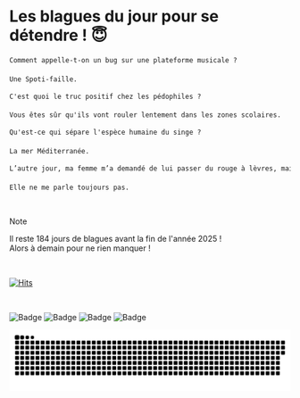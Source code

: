 
<h1>Les blagues du jour pour se détendre ! 😇</h1>

```diff
Comment appelle-t-on un bug sur une plateforme musicale ?

Une Spoti-faille.
```

```diff
C'est quoi le truc positif chez les pédophiles ?

Vous êtes sûr qu'ils vont rouler lentement dans les zones scolaires.
```

```diff
Qu'est-ce qui sépare l'espèce humaine du singe ?

La mer Méditerranée.
```

```diff
L’autre jour, ma femme m’a demandé de lui passer du rouge à lèvres, mais je lui ai accidentellement passé un bâton de colle.

Elle ne me parle toujours pas.
```

<br/>

> [!NOTE]
> Il reste 184 jours de blagues avant la fin de l'année 2025 ! <br/>
> Alors à demain pour ne rien manquer !

<br/>


[![Hits](https://hits.seeyoufarm.com/api/count/incr/badge.svg?url=https%3A%2F%2Fgithub.com%2FClems02%2Fhit-counter&count_bg=%23003E80&title_bg=%235C9FE1&icon=powershell.svg&icon_color=%23FFFFFF&title=Visite&edge_flat=false)](https://hits.seeyoufarm.com)


<br/>


![Badge](https://img.shields.io/badge/Last%20updated%20on-white?style=for-the-badge&logo=clockify)   ![Badge](https://img.shields.io/badge/01/07-white?style=for-the-badge) ![Badge](https://img.shields.io/badge/at-white?style=for-the-badge) ![Badge](https://img.shields.io/badge/03:46-white?style=for-the-badge)


<p align="center">
 <img width="1000" src="assets/github-snake.svg" alt="snake"/>
</p>
